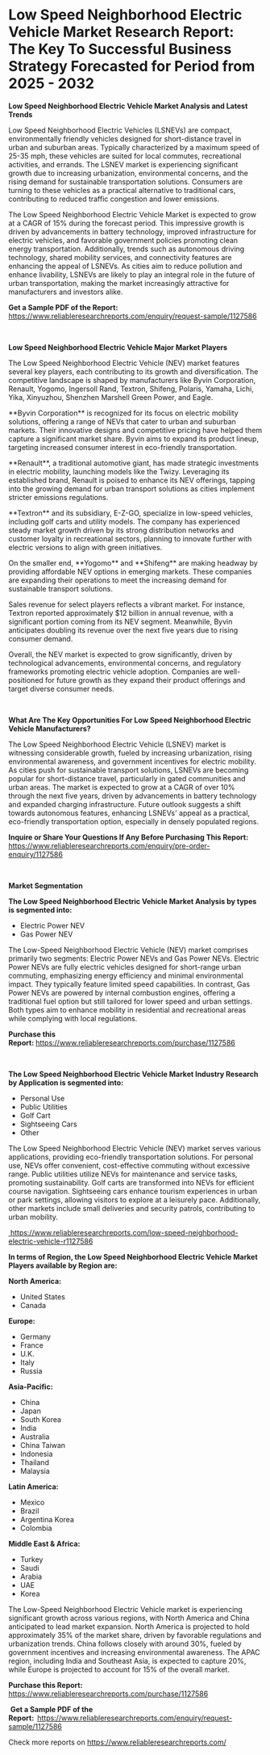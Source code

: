 <p><h1>Low Speed Neighborhood Electric Vehicle Market Research Report: The Key To Successful Business Strategy Forecasted for Period from 2025 - 2032</h1></p><p><strong>Low Speed Neighborhood Electric Vehicle Market Analysis and Latest Trends</strong></p>
<p><p>Low Speed Neighborhood Electric Vehicles (LSNEVs) are compact, environmentally friendly vehicles designed for short-distance travel in urban and suburban areas. Typically characterized by a maximum speed of 25-35 mph, these vehicles are suited for local commutes, recreational activities, and errands. The LSNEV market is experiencing significant growth due to increasing urbanization, environmental concerns, and the rising demand for sustainable transportation solutions. Consumers are turning to these vehicles as a practical alternative to traditional cars, contributing to reduced traffic congestion and lower emissions.</p><p>The Low Speed Neighborhood Electric Vehicle Market is expected to grow at a CAGR of 15% during the forecast period. This impressive growth is driven by advancements in battery technology, improved infrastructure for electric vehicles, and favorable government policies promoting clean energy transportation. Additionally, trends such as autonomous driving technology, shared mobility services, and connectivity features are enhancing the appeal of LSNEVs. As cities aim to reduce pollution and enhance livability, LSNEVs are likely to play an integral role in the future of urban transportation, making the market increasingly attractive for manufacturers and investors alike.</p></p>
<p><strong>Get a Sample PDF of the Report:&nbsp;</strong> <a href="https://www.reliableresearchreports.com/enquiry/request-sample/1127586?utm_campaign=3210&utm_medium=2&utm_source=Github&utm_content=ia&utm_term=06032025&utm_id=low-speed-neighborhood-electric-vehicle">https://www.reliableresearchreports.com/enquiry/request-sample/1127586</a></p>
<p>&nbsp;</p>
<p><strong>Low Speed Neighborhood Electric Vehicle Major Market Players</strong></p>
<p><p>The Low Speed Neighborhood Electric Vehicle (NEV) market features several key players, each contributing to its growth and diversification. The competitive landscape is shaped by manufacturers like Byvin Corporation, Renault, Yogomo, Ingersoll Rand, Textron, Shifeng, Polaris, Yamaha, Lichi, Yika, Xinyuzhou, Shenzhen Marshell Green Power, and Eagle.</p><p>**Byvin Corporation** is recognized for its focus on electric mobility solutions, offering a range of NEVs that cater to urban and suburban markets. Their innovative designs and competitive pricing have helped them capture a significant market share. Byvin aims to expand its product lineup, targeting increased consumer interest in eco-friendly transportation.</p><p>**Renault**, a traditional automotive giant, has made strategic investments in electric mobility, launching models like the Twizy. Leveraging its established brand, Renault is poised to enhance its NEV offerings, tapping into the growing demand for urban transport solutions as cities implement stricter emissions regulations.</p><p>**Textron** and its subsidiary, E-Z-GO, specialize in low-speed vehicles, including golf carts and utility models. The company has experienced steady market growth driven by its strong distribution networks and customer loyalty in recreational sectors, planning to innovate further with electric versions to align with green initiatives.</p><p>On the smaller end, **Yogomo** and **Shifeng** are making headway by providing affordable NEV options in emerging markets. These companies are expanding their operations to meet the increasing demand for sustainable transport solutions.</p><p>Sales revenue for select players reflects a vibrant market. For instance, Textron reported approximately $12 billion in annual revenue, with a significant portion coming from its NEV segment. Meanwhile, Byvin anticipates doubling its revenue over the next five years due to rising consumer demand.</p><p>Overall, the NEV market is expected to grow significantly, driven by technological advancements, environmental concerns, and regulatory frameworks promoting electric vehicle adoption. Companies are well-positioned for future growth as they expand their product offerings and target diverse consumer needs.</p></p>
<p>&nbsp;</p>
<p><strong>What Are The Key Opportunities For Low Speed Neighborhood Electric Vehicle Manufacturers?</strong></p>
<p><p>The Low Speed Neighborhood Electric Vehicle (LSNEV) market is witnessing considerable growth, fueled by increasing urbanization, rising environmental awareness, and government incentives for electric mobility. As cities push for sustainable transport solutions, LSNEVs are becoming popular for short-distance travel, particularly in gated communities and urban areas. The market is expected to grow at a CAGR of over 10% through the next five years, driven by advancements in battery technology and expanded charging infrastructure. Future outlook suggests a shift towards autonomous features, enhancing LSNEVs' appeal as a practical, eco-friendly transportation option, especially in densely populated regions.</p></p>
<p><strong>Inquire or Share Your Questions If Any Before Purchasing This Report:</strong> <a href="https://www.reliableresearchreports.com/enquiry/pre-order-enquiry/1127586?utm_campaign=3210&utm_medium=2&utm_source=Github&utm_content=ia&utm_term=06032025&utm_id=low-speed-neighborhood-electric-vehicle">https://www.reliableresearchreports.com/enquiry/pre-order-enquiry/1127586</a></p>
<p>&nbsp;</p>
<p><strong>Market Segmentation</strong></p>
<p><strong>The Low Speed Neighborhood Electric Vehicle Market Analysis by types is segmented into:</strong></p>
<p><ul><li>Electric Power NEV</li><li>Gas Power NEV</li></ul></p>
<p><p>The Low-Speed Neighborhood Electric Vehicle (NEV) market comprises primarily two segments: Electric Power NEVs and Gas Power NEVs. Electric Power NEVs are fully electric vehicles designed for short-range urban commuting, emphasizing energy efficiency and minimal environmental impact. They typically feature limited speed capabilities. In contrast, Gas Power NEVs are powered by internal combustion engines, offering a traditional fuel option but still tailored for lower speed and urban settings. Both types aim to enhance mobility in residential and recreational areas while complying with local regulations.</p></p>
<p><strong>Purchase this Report:&nbsp;</strong><a href="https://www.reliableresearchreports.com/purchase/1127586?utm_campaign=3210&utm_medium=2&utm_source=Github&utm_content=ia&utm_term=06032025&utm_id=low-speed-neighborhood-electric-vehicle">https://www.reliableresearchreports.com/purchase/1127586</a></p>
<p>&nbsp;</p>
<p><strong>The Low Speed Neighborhood Electric Vehicle Market Industry Research by Application is segmented into:</strong></p>
<p><ul><li>Personal Use</li><li>Public Utilities</li><li>Golf Cart</li><li>Sightseeing Cars</li><li>Other</li></ul></p>
<p><p>The Low Speed Neighborhood Electric Vehicle (NEV) market serves various applications, providing eco-friendly transportation solutions. For personal use, NEVs offer convenient, cost-effective commuting without excessive range. Public utilities utilize NEVs for maintenance and service tasks, promoting sustainability. Golf carts are transformed into NEVs for efficient course navigation. Sightseeing cars enhance tourism experiences in urban or park settings, allowing visitors to explore at a leisurely pace. Additionally, other markets include small deliveries and security patrols, contributing to urban mobility.</p></p>
<p><a href="https://www.reliableresearchreports.com/low-speed-neighborhood-electric-vehicle-r1127586?utm_campaign=3210&utm_medium=2&utm_source=Github&utm_content=ia&utm_term=06032025&utm_id=low-speed-neighborhood-electric-vehicle">&nbsp;https://www.reliableresearchreports.com/low-speed-neighborhood-electric-vehicle-r1127586</a></p>
<p><strong>In terms of Region, the Low Speed Neighborhood Electric Vehicle Market Players available by Region are:</strong></p>
<p>
    <p> <strong> North America: </strong>
        <ul>
            <li>United States</li>
            <li>Canada</li>
        </ul>
        </p> 
    <p> <strong> Europe: </strong>
        <ul>
            <li>Germany</li>
            <li>France</li>
            <li>U.K.</li>
            <li>Italy</li>
            <li>Russia</li>
        </ul>
        </p> 
    <p> <strong> Asia-Pacific: </strong>
        <ul>
            <li>China</li>
            <li>Japan</li>
            <li>South Korea</li>
            <li>India</li>
            <li>Australia</li>
            <li>China Taiwan</li>
            <li>Indonesia</li>
            <li>Thailand</li>
            <li>Malaysia</li>
        </ul>
        </p> 
    <p> <strong> Latin America: </strong>
        <ul>
            <li>Mexico</li>
            <li>Brazil</li>
            <li>Argentina Korea</li>
            <li>Colombia</li>
        </ul>
        </p> 
    <p> <strong> Middle East & Africa: </strong>
        <ul>
            <li>Turkey</li>
            <li>Saudi</li>
            <li>Arabia</li>
            <li>UAE</li>
            <li>Korea</li>
        </ul>
    </p>
    </p>
<p><p>The Low-Speed Neighborhood Electric Vehicle market is experiencing significant growth across various regions, with North America and China anticipated to lead market expansion. North America is projected to hold approximately 35% of the market share, driven by favorable regulations and urbanization trends. China follows closely with around 30%, fueled by government incentives and increasing environmental awareness. The APAC region, including India and Southeast Asia, is expected to capture 20%, while Europe is projected to account for 15% of the overall market.</p></p>
<p><strong>Purchase this Report: </strong><a href="https://www.reliableresearchreports.com/purchase/1127586?utm_campaign=3210&utm_medium=2&utm_source=Github&utm_content=ia&utm_term=06032025&utm_id=low-speed-neighborhood-electric-vehicle">https://www.reliableresearchreports.com/purchase/1127586</a></p>
<p>&nbsp;<strong>Get a Sample PDF of the Report:&nbsp;&nbsp;</strong><a href="https://www.reliableresearchreports.com/enquiry/request-sample/1127586?utm_campaign=3210&utm_medium=2&utm_source=Github&utm_content=ia&utm_term=06032025&utm_id=low-speed-neighborhood-electric-vehicle">https://www.reliableresearchreports.com/enquiry/request-sample/1127586</a></p>
<p><strong></strong></p>
<p>Check more reports on <a href="https://www.reliableresearchreports.com/?utm_campaign=3210&utm_medium=2&utm_source=Github&utm_content=ia&utm_term=06032025&utm_id=low-speed-neighborhood-electric-vehicle">https://www.reliableresearchreports.com/</a></p>